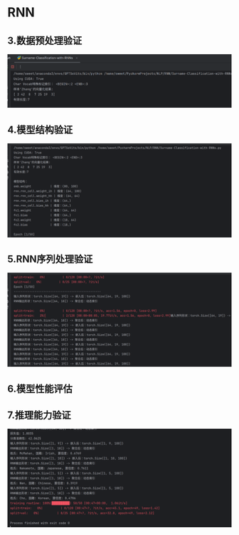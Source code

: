 # RNN

## 3.数据预处理验证

![3](image/3.png)



## 4.模型结构验证

![4](image/4.png)



## 5.RNN序列处理验证

![5](image/5.png)

## 6.模型性能评估

## 7.推理能力验证

![6](image/6.png)
